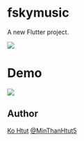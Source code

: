 # fskymusic

A new Flutter project.

<img src = "https://raw.githubusercontent.com/kominthanhtut/FSky-music/master/images/pj1a.jpg"></img>


# Demo
<img src = "https://raw.githubusercontent.com/kominthanhtut/FSky-music/master/images/test1.mov"></img>


## Author
  <a href="kohtutz1234@gmail.com">Ko Htut</a> <a href="https://twitter.com/MinThanHtut5?s=09">@MinThanHtut5</a>